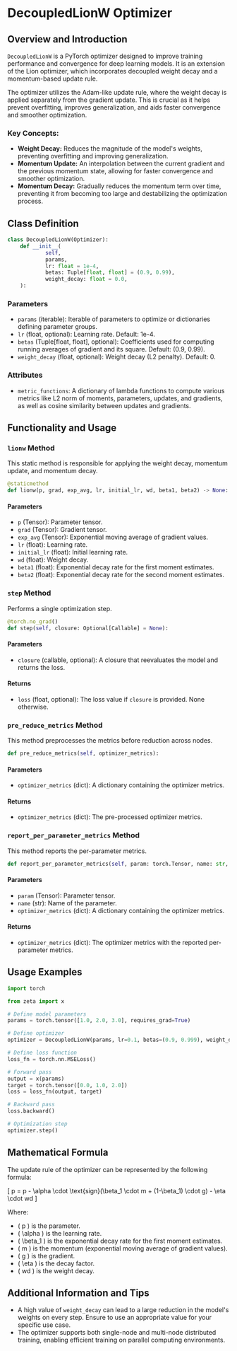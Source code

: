 # DecoupledLionW Optimizer

## Overview and Introduction

`DecoupledLionW` is a PyTorch optimizer designed to improve training performance and convergence for deep learning models. It is an extension of the Lion optimizer, which incorporates decoupled weight decay and a momentum-based update rule. 

The optimizer utilizes the Adam-like update rule, where the weight decay is applied separately from the gradient update. This is crucial as it helps prevent overfitting, improves generalization, and aids faster convergence and smoother optimization.

### Key Concepts:

- **Weight Decay:** Reduces the magnitude of the model's weights, preventing overfitting and improving generalization.
- **Momentum Update:** An interpolation between the current gradient and the previous momentum state, allowing for faster convergence and smoother optimization.
- **Momentum Decay:** Gradually reduces the momentum term over time, preventing it from becoming too large and destabilizing the optimization process.

## Class Definition

```python
class DecoupledLionW(Optimizer):
    def __init__(
            self,
            params,
            lr: float = 1e-4,
            betas: Tuple[float, float] = (0.9, 0.99),
            weight_decay: float = 0.0,
    ):
```

### Parameters

- `params` (iterable): Iterable of parameters to optimize or dictionaries defining parameter groups.
- `lr` (float, optional): Learning rate. Default: 1e-4.
- `betas` (Tuple[float, float], optional): Coefficients used for computing running averages of gradient and its square. Default: (0.9, 0.99).
- `weight_decay` (float, optional): Weight decay (L2 penalty). Default: 0.

### Attributes

- `metric_functions`: A dictionary of lambda functions to compute various metrics like L2 norm of moments, parameters, updates, and gradients, as well as cosine similarity between updates and gradients.

## Functionality and Usage

### `lionw` Method

This static method is responsible for applying the weight decay, momentum update, and momentum decay.

```python
@staticmethod
def lionw(p, grad, exp_avg, lr, initial_lr, wd, beta1, beta2) -> None:
```

#### Parameters

- `p` (Tensor): Parameter tensor.
- `grad` (Tensor): Gradient tensor.
- `exp_avg` (Tensor): Exponential moving average of gradient values.
- `lr` (float): Learning rate.
- `initial_lr` (float): Initial learning rate.
- `wd` (float): Weight decay.
- `beta1` (float): Exponential decay rate for the first moment estimates.
- `beta2` (float): Exponential decay rate for the second moment estimates.

### `step` Method

Performs a single optimization step.

```python
@torch.no_grad()
def step(self, closure: Optional[Callable] = None):
```

#### Parameters

- `closure` (callable, optional): A closure that reevaluates the model and returns the loss.

#### Returns

- `loss` (float, optional): The loss value if `closure` is provided. None otherwise.

### `pre_reduce_metrics` Method

This method preprocesses the metrics before reduction across nodes.

```python
def pre_reduce_metrics(self, optimizer_metrics):
```

#### Parameters

- `optimizer_metrics` (dict): A dictionary containing the optimizer metrics.

#### Returns

- `optimizer_metrics` (dict): The pre-processed optimizer metrics.

### `report_per_parameter_metrics` Method

This method reports the per-parameter metrics.

```python
def report_per_parameter_metrics(self, param: torch.Tensor, name: str, optimizer_metrics: dict):
```

#### Parameters

- `param` (Tensor): Parameter tensor.
- `name` (str): Name of the parameter.
- `optimizer_metrics` (dict): A dictionary containing the optimizer metrics.

#### Returns

- `optimizer_metrics` (dict): The optimizer metrics with the reported per-parameter metrics.

## Usage Examples

```python
import torch

from zeta import x

# Define model parameters
params = torch.tensor([1.0, 2.0, 3.0], requires_grad=True)

# Define optimizer
optimizer = DecoupledLionW(params, lr=0.1, betas=(0.9, 0.999), weight_decay=0.01)

# Define loss function
loss_fn = torch.nn.MSELoss()

# Forward pass
output = x(params)
target = torch.tensor([0.0, 1.0, 2.0])
loss = loss_fn(output, target)

# Backward pass
loss.backward()

# Optimization step
optimizer.step()
```

## Mathematical Formula

The update rule of the optimizer can be represented by the following formula:

\[ p = p - \alpha \cdot \text{sign}(\beta_1 \cdot m + (1-\beta_1) \cdot g) - \eta \cdot wd \]

Where:

- \( p \) is the parameter.
- \( \alpha \) is the learning rate.
- \( \beta_1 \) is the exponential decay rate for the first moment estimates.
- \( m \) is the momentum (exponential moving average of gradient values).
- \( g \) is the gradient.
- \( \eta \) is the decay factor.
- \( wd \) is the weight decay.

## Additional Information and Tips

- A high value of `weight_decay` can lead to a large reduction in the model's weights on every step. Ensure to use an appropriate value for your specific use case.
- The optimizer supports both single-node and multi-node distributed training, enabling efficient training on parallel computing environments.
